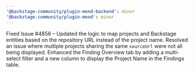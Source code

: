 ```yaml
---
'@backstage-community/plugin-mend-backend': minor
'@backstage-community/plugin-mend': minor
---
```


Fixed Issue #4856 – Updated the logic to map projects and Backstage entities based on the repository URL instead of the project name.
Resolved an issue where multiple projects sharing the same `sourceUrl` were not all being displayed.
Enhanced the Finding Overview tab by adding a multi-select filter and a new column to display the Project Name in the Findings table.
